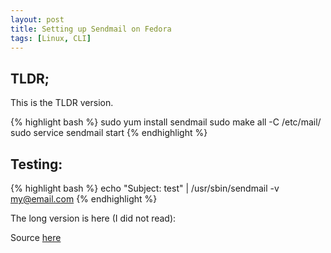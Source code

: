 ```yaml
---
layout: post
title: Setting up Sendmail on Fedora
tags: [Linux, CLI]
---
```


## TLDR;

This is the TLDR version.

{% highlight bash %}
sudo yum install sendmail
sudo make all -C /etc/mail/
sudo service sendmail start
{% endhighlight %}

## Testing:

{% highlight bash %}
echo "Subject: test" | /usr/sbin/sendmail -v my@email.com
{% endhighlight %}


The long version is here (I did not read):

Source [here](https://docs.fedoraproject.org/en-US/Fedora/21/html/System_Administrators_Guide/s2-email-mta-sendmail.html)
